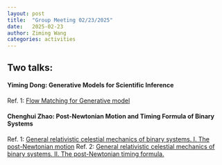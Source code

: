 ```yaml
---
layout: post
title:  "Group Meeting 02/23/2025"
date:   2025-02-23
author: Ziming Wang
categories: activities
---
```


## Two talks:


#### Yiming Dong: Generative Models for Scientific Inference
Ref. 1: [Flow Matching for Generative model](https://arxiv.org/abs/2210.02747)

#### Chenghui Zhao: Post-Newtonian Motion and Timing Formula of Binary Systems
Ref. 1: [General relativistic celestial mechanics of binary systems. I. The post-Newtonian motion](https://ui.adsabs.harvard.edu/abs/1985AIHPA..43..107D/abstract)
Ref. 2: [General relativistic celestial mechanics of binary systems. II. The post-Newtonian timing formula.](https://ui.adsabs.harvard.edu/abs/1986AIHPA..44..263D/abstract)





